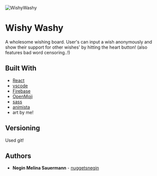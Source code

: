 
![WishyWashy](https://i.imgur.com/TEqJuC0.png)
# Wishy Washy
A wholesome wishing board. User's can input a wish anonymously and show their support for other wishes' by hitting the heart button! (also features bad word censoring..!)

## Built With

* [React](https://github.com/facebook/create-react-app)
* [vscode](https://code.visualstudio.com/) 
* [Firebase](https://firebase.google.com/)
* [OpenMoji](https://openmoji.org/)
* [sass](https://sass-lang.com/)
* [animista](https://animista.net/)
* art by me!



## Versioning
Used git!

## Authors

* **Negin Melina Sauermann** - [nuggetsnegin](https://github.com/nuggetsnegin)
